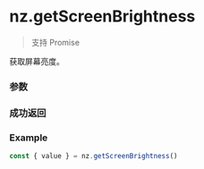 # nz.getScreenBrightness

> <Icon type="success" /> 支持 Promise

获取屏幕亮度。

### 参数

<Props  options />

### 成功返回

<Results :data="results" />

### Example

```ts
const { value } = nz.getScreenBrightness()
```

<script setup>
const results = [
  {
    name: 'value',
    type: 'number',
    desc: "屏幕亮度值，范围 0 ~ 1，0 最暗，1 最亮",
    version: '0.1.0',
  },
]
</script>
